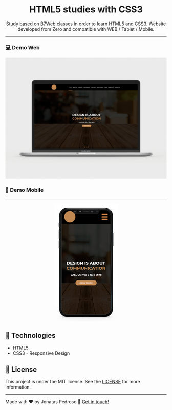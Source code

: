<h1 align="center">
    HTML5 studies with CSS3
</h1>
<p align="center">
Study based on <a href="https://b7web.com.br/" target="_blank">B7Web</a> classes in order to learn HTML5 and CSS3. Website developed from Zero and compatible with WEB / Tablet / Mobile.
</p>

---

### :computer: Demo Web

<p align="center">
   <img src="assets/designWeb.png" alt="Demonstration Design Web">
</p>

### :iphone: Demo Mobile

---
<p align="center">
   <img src="assets/designMobile.png" alt="Demonstration Design Mobile">
</p>

## :rocket: Technologies

- HTML5
- CSS3 - Responsive Design

## :memo: License
This project is under the MIT license. See the [LICENSE](https://github.com/lukemorales/rocketshoes-react-native/blob/master/LICENSE) for more information.

---

Made with ♥ by Jonatas Pedroso :wave: [Get in touch!](https://www.linkedin.com/in/jonatas-pedroso-099953151/)
